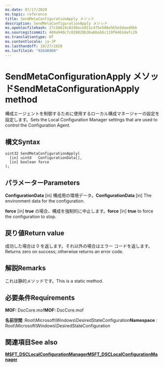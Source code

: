 ```yaml
---
ms.date: 07/17/2020
ms.topic: reference
title: SendMetaConfigurationApply メソッド
description: SendMetaConfigurationApply メソッド
ms.openlocfilehash: 27c58819c0249ace011c475e500e565e5daed9bb
ms.sourcegitcommit: 488a940c7c828820b36a6ba56c119f64614afc29
ms.translationtype: HT
ms.contentlocale: ja-JP
ms.lasthandoff: 10/27/2020
ms.locfileid: "92648960"
---
```

# <a name="sendmetaconfigurationapply-method"></a><span data-ttu-id="96a51-103">SendMetaConfigurationApply メソッド</span><span class="sxs-lookup"><span data-stu-id="96a51-103">SendMetaConfigurationApply method</span></span>

<span data-ttu-id="96a51-104">構成エージェントを制御するために使用するローカル構成マネージャーの設定を設定します。</span><span class="sxs-lookup"><span data-stu-id="96a51-104">Sets the Local Configuration Manager settings that are used to control the Configuration Agent.</span></span>

## <a name="syntax"></a><span data-ttu-id="96a51-105">構文</span><span class="sxs-lookup"><span data-stu-id="96a51-105">Syntax</span></span>

```mof
uint32 SendMetaConfigurationApply(
  [in] uint8   ConfigurationData[],
  [in] boolean force
);
```

## <a name="parameters"></a><span data-ttu-id="96a51-106">パラメーター</span><span class="sxs-lookup"><span data-stu-id="96a51-106">Parameters</span></span>

<span data-ttu-id="96a51-107">**ConfigurationData** \[in\] 構成用の環境データ。</span><span class="sxs-lookup"><span data-stu-id="96a51-107">**ConfigurationData** \[in\] The environment data for the configuration.</span></span>

<span data-ttu-id="96a51-108">**force** \[in\] **true** の場合、構成を強制的に中止します。</span><span class="sxs-lookup"><span data-stu-id="96a51-108">**force** \[in\] **true** to force the configuration to stop.</span></span>

## <a name="return-value"></a><span data-ttu-id="96a51-109">戻り値</span><span class="sxs-lookup"><span data-stu-id="96a51-109">Return value</span></span>

<span data-ttu-id="96a51-110">成功した場合は 0 を返します。それ以外の場合はエラー コードを返します。</span><span class="sxs-lookup"><span data-stu-id="96a51-110">Returns zero on success; otherwise returns an error code.</span></span>

## <a name="remarks"></a><span data-ttu-id="96a51-111">解説</span><span class="sxs-lookup"><span data-stu-id="96a51-111">Remarks</span></span>

<span data-ttu-id="96a51-112">これは静的メソッドです。</span><span class="sxs-lookup"><span data-stu-id="96a51-112">This is a static method.</span></span>

## <a name="requirements"></a><span data-ttu-id="96a51-113">必要条件</span><span class="sxs-lookup"><span data-stu-id="96a51-113">Requirements</span></span>

<span data-ttu-id="96a51-114">**MOF:** DscCore.mof</span><span class="sxs-lookup"><span data-stu-id="96a51-114">**MOF:** DscCore.mof</span></span>

<span data-ttu-id="96a51-115">**名前空間** :Root\Microsoft\Windows\DesiredStateConfiguration</span><span class="sxs-lookup"><span data-stu-id="96a51-115">**Namespace** : Root\Microsoft\Windows\DesiredStateConfiguration</span></span>

## <a name="see-also"></a><span data-ttu-id="96a51-116">関連項目</span><span class="sxs-lookup"><span data-stu-id="96a51-116">See also</span></span>

[<span data-ttu-id="96a51-117">**MSFT_DSCLocalConfigurationManager**</span><span class="sxs-lookup"><span data-stu-id="96a51-117">**MSFT_DSCLocalConfigurationManager**</span></span>](msft-dsclocalconfigurationmanager.md)
